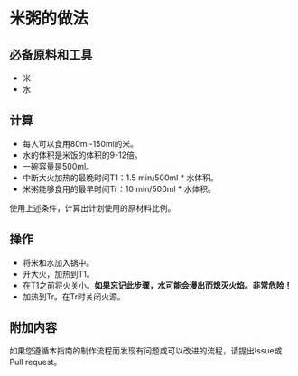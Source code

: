 # 米粥的做法

## 必备原料和工具

* 米
* 水

## 计算

* 每人可以食用80ml-150ml的米。
* 水的体积是米饭的体积的9-12倍。
* 一碗容量是500ml。
* 中断大火加热的最晚时间T1：1.5 min/500ml * 水体积。
* 米粥能够食用的最早时间Tr：10 min/500ml * 水体积。

使用上述条件，计算出计划使用的原材料比例。

## 操作

* 将米和水加入锅中。
* 开大火，加热到T1。
* 在T1之前将火关小。**如果忘记此步骤，水可能会漫出而熄灭火焰。非常危险！**
* 加热到Tr。在Tr时关闭火源。

## 附加内容

如果您遵循本指南的制作流程而发现有问题或可以改进的流程，请提出Issue或Pull request。
